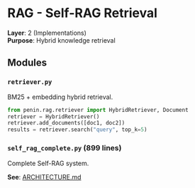 # RAG - Self-RAG Retrieval

**Layer**: 2 (Implementations)  
**Purpose**: Hybrid knowledge retrieval  

## Modules

### `retriever.py`
BM25 + embedding hybrid retrieval.
```python
from penin.rag.retriever import HybridRetriever, Document
retriever = HybridRetriever()
retriever.add_documents([doc1, doc2])
results = retriever.search("query", top_k=5)
```

### `self_rag_complete.py` (899 lines)
Complete Self-RAG system.

**See**: [ARCHITECTURE.md](../ARCHITECTURE.md)
